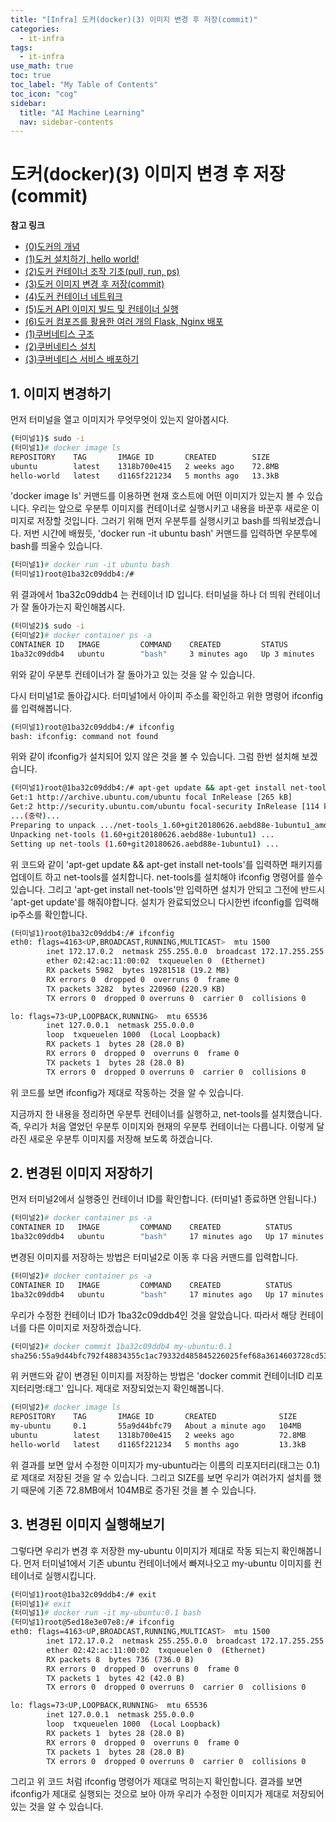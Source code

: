 ```yaml
---
title: "[Infra] 도커(docker)(3) 이미지 변경 후 저장(commit)" 
categories:
  - it-infra
tags:
  - it-infra
use_math: true
toc: true
toc_label: "My Table of Contents"
toc_icon: "cog"
sidebar:
  title: "AI Machine Learning"
  nav: sidebar-contents
---
```


# 도커(docker)(3) 이미지 변경 후 저장(commit)

**참고 링크**

* [(0)도커의 개념](https://losskatsu.github.io/it-infra/docker00/)  
* [(1)도커 설치하기, hello world!](https://losskatsu.github.io/it-infra/docker01/)  
* [(2)도커 컨테이너 조작 기초(pull, run, ps)](https://losskatsu.github.io/it-infra/docker02/)  
* [(3)도커 이미지 변경 후 저장(commit)](https://losskatsu.github.io/it-infra/docker03/)  
* [(4)도커 컨테이너 네트워크](https://losskatsu.github.io/it-infra/docker04/)  
* [(5)도커 API 이미지 빌드 및 컨테이너 실행](https://losskatsu.github.io/it-infra/docker05/)
* [(6)도커 컴포즈를 활용한 여러 개의 Flask, Nginx 배포](https://losskatsu.github.io/it-infra/docker06/)
* [(1)쿠버네티스 구조](https://losskatsu.github.io/it-infra/kubernetes01/)  
* [(2)쿠버네티스 설치](https://losskatsu.github.io/it-infra/kubernetes02/)
* [(3)쿠버네티스 서비스 배포하기](https://losskatsu.github.io/it-infra/kubernetes03/)



## 1. 이미지 변경하기

먼저 터미널을 열고 이미지가 무엇무엇이 있는지 알아봅시다. 

```bash
(터미널1)$ sudo -i
(터미널1)# docker image ls
REPOSITORY    TAG       IMAGE ID       CREATED        SIZE
ubuntu        latest    1318b700e415   2 weeks ago    72.8MB
hello-world   latest    d1165f221234   5 months ago   13.3kB
```

'docker image ls' 커맨드를 이용하면 현재 호스트에 어떤 이미지가 있는지 볼 수 있습니다. 
우리는 앞으로 우분투 이미지를 컨테이너로 실행시키고 내용을 바꾼후 새로운 이미지로 저장할 것입니다. 
그러기 위해 먼저 우분투를 실행시키고 bash를 띄워보겠습니다. 
저번 시간에 배웠듯, 'docker run -it ubuntu bash' 커맨드를 입력하면 우분투에 bash를 띄울수 있습니다. 

```bash
(터미널1)# docker run -it ubuntu bash
(터미널1)root@1ba32c09ddb4:/#
```

위 결과에서 1ba32c09ddb4 는 컨테이너 ID 입니다. 
터미널을 하나 더 띄워 컨테이너가 잘 돌아가는지 확인해봅시다. 

```bash
(터미널2)$ sudo -i
(터미널2)# docker container ps -a
CONTAINER ID   IMAGE         COMMAND    CREATED         STATUS                    PORTS     NAMES
1ba32c09ddb4   ubuntu        "bash"     3 minutes ago   Up 3 minutes                        romantic_rubin
```

위와 같이 우분투 컨테이너가 잘 돌아가고 있는 것을 알 수 있습니다. 

다시 터미널1로 돌아갑시다. 
터미널1에서 아이피 주소를 확인하고 위한 명령어 ifconfig를 입력해봅니다. 

```bash
(터미널1)root@1ba32c09ddb4:/# ifconfig
bash: ifconfig: command not found
```
위와 같이 ifconfig가 설치되어 있지 않은 것을 볼 수 있습니다. 
그럼 한번 설치해 보겠습니다. 

```bash
(터미널1)root@1ba32c09ddb4:/# apt-get update && apt-get install net-tools
Get:1 http://archive.ubuntu.com/ubuntu focal InRelease [265 kB]
Get:2 http://security.ubuntu.com/ubuntu focal-security InRelease [114 kB]
...(중략)...
Preparing to unpack .../net-tools_1.60+git20180626.aebd88e-1ubuntu1_amd64.deb ...
Unpacking net-tools (1.60+git20180626.aebd88e-1ubuntu1) ...
Setting up net-tools (1.60+git20180626.aebd88e-1ubuntu1) ...
```

위 코드와 같이 'apt-get update && apt-get install net-tools'를 입력하면 패키지를 업데이트 하고 net-tools를 설치합니다. 
net-tools를 설치해야 ifconfig 명령어를 쓸수 있습니다. 
그리고 'apt-get install net-tools'만 입력하면 설치가 안되고 그전에 반드시 'apt-get update'를 해줘야합니다. 
설치가 완료되었으니 다시한번 ifconfig를 입력해 ip주소를 확인합니다. 

```bash
(터미널1)root@1ba32c09ddb4:/# ifconfig
eth0: flags=4163<UP,BROADCAST,RUNNING,MULTICAST>  mtu 1500
        inet 172.17.0.2  netmask 255.255.0.0  broadcast 172.17.255.255
        ether 02:42:ac:11:00:02  txqueuelen 0  (Ethernet)
        RX packets 5982  bytes 19281518 (19.2 MB)
        RX errors 0  dropped 0  overruns 0  frame 0
        TX packets 3282  bytes 220960 (220.9 KB)
        TX errors 0  dropped 0 overruns 0  carrier 0  collisions 0

lo: flags=73<UP,LOOPBACK,RUNNING>  mtu 65536
        inet 127.0.0.1  netmask 255.0.0.0
        loop  txqueuelen 1000  (Local Loopback)
        RX packets 1  bytes 28 (28.0 B)
        RX errors 0  dropped 0  overruns 0  frame 0
        TX packets 1  bytes 28 (28.0 B)
        TX errors 0  dropped 0 overruns 0  carrier 0  collisions 0
```

위 코드를 보면 ifconfig가 제대로 작동하는 것을 알 수 있습니다. 

지금까지 한 내용을 정리하면 우분투 컨테이너를 실행하고, net-tools를 설치했습니다. 
즉, 우리가 처음 열었던 우분투 이미지와 현재의 우분투 컨테이너는 다릅니다. 
이렇게 달라진 새로운 우분투 이미지를 저장해 보도록 하겠습니다. 

## 2. 변경된 이미지 저장하기 

먼저 터미널2에서 실행중인 컨테이너 ID를 확인합니다. 
(터미널1 종료하면 안됩니다.)

```bash
(터미널2)# docker container ps -a
CONTAINER ID   IMAGE         COMMAND    CREATED          STATUS                    PORTS     NAMES
1ba32c09ddb4   ubuntu        "bash"     17 minutes ago   Up 17 minutes                       romantic_rubin
```

변경된 이미지를 저장하는 방법은 터미널2로 이동 후 다음 커맨드를 입력합니다. 

```bash
(터미널2)# docker container ps -a
CONTAINER ID   IMAGE         COMMAND    CREATED          STATUS                    PORTS     NAMES
1ba32c09ddb4   ubuntu        "bash"     17 minutes ago   Up 17 minutes                       romantic_rubin
```

우리가 수정한 컨테이너 ID가 1ba32c09ddb4인 것을 알았습니다.
따라서 해당 컨테이너를 다른 이미지로 저장하겠습니다.

```bash
(터미널2)# docker commit 1ba32c09ddb4 my-ubuntu:0.1
sha256:55a9d44bfc792f48834355c1ac79332d485845226025fef68a3614603728cd53
```

위 커맨드와 같이 변경된 이미지를 저장하는 방법은 'docker commit 컨테이너ID 리포지터리명:태그' 입니다. 
제대로 저장되었는지 확인해봅니다. 

```bash
(터미널2)# docker image ls
REPOSITORY    TAG       IMAGE ID       CREATED              SIZE
my-ubuntu     0.1       55a9d44bfc79   About a minute ago   104MB
ubuntu        latest    1318b700e415   2 weeks ago          72.8MB
hello-world   latest    d1165f221234   5 months ago         13.3kB
```

위 결과를 보면 앞서 수정한 이미지가 my-ubuntu라는 이름의 리포지터리(태그는 0.1)로 제대로 저장된 것을 알 수 있습니다. 
그리고 SIZE를 보면 우리가 여러가지 설치를 했기 때문에 기존 72.8MB에서 104MB로 증가된 것을 볼 수 있습니다. 


## 3. 변경된 이미지 실행해보기

그렇다면 우리가 변경 후 저장한 my-ubuntu 이미지가 제대로 작동 되는지 확인해봅니다. 
먼저 터미널1에서 기존 ubuntu 컨테이너에서 빠져나오고 my-ubuntu 이미지를 컨테이너로 실행시킵니다.
 
```bash
(터미널1)root@1ba32c09ddb4:/# exit
(터미널1)# exit
(터미널1)# docker run -it my-ubuntu:0.1 bash
(터미널1)root@5ed18e3e07e8:/# ifconfig
eth0: flags=4163<UP,BROADCAST,RUNNING,MULTICAST>  mtu 1500
        inet 172.17.0.2  netmask 255.255.0.0  broadcast 172.17.255.255
        ether 02:42:ac:11:00:02  txqueuelen 0  (Ethernet)
        RX packets 8  bytes 736 (736.0 B)
        RX errors 0  dropped 0  overruns 0  frame 0
        TX packets 1  bytes 42 (42.0 B)
        TX errors 0  dropped 0 overruns 0  carrier 0  collisions 0

lo: flags=73<UP,LOOPBACK,RUNNING>  mtu 65536
        inet 127.0.0.1  netmask 255.0.0.0
        loop  txqueuelen 1000  (Local Loopback)
        RX packets 1  bytes 28 (28.0 B)
        RX errors 0  dropped 0  overruns 0  frame 0
        TX packets 1  bytes 28 (28.0 B)
        TX errors 0  dropped 0 overruns 0  carrier 0  collisions 0
```

그리고 위 코드 처럼 ifconfig 명령어가 제대로 먹히는지 확인합니다. 
결과를 보면 ifconfig가 제대로 실행되는 것으로 보아 아까 우리가 수정한 이미지가 제대로 저장되어 있는 것을 알 수 있습니다. 

